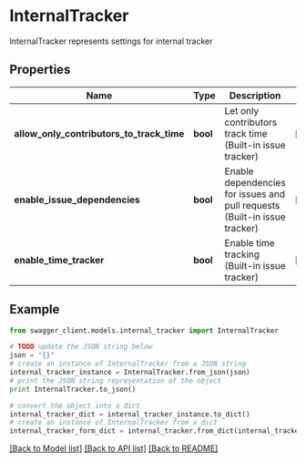 # InternalTracker

InternalTracker represents settings for internal tracker

## Properties
Name | Type | Description | Notes
------------ | ------------- | ------------- | -------------
**allow_only_contributors_to_track_time** | **bool** | Let only contributors track time (Built-in issue tracker) | [optional] 
**enable_issue_dependencies** | **bool** | Enable dependencies for issues and pull requests (Built-in issue tracker) | [optional] 
**enable_time_tracker** | **bool** | Enable time tracking (Built-in issue tracker) | [optional] 

## Example

```python
from swagger_client.models.internal_tracker import InternalTracker

# TODO update the JSON string below
json = "{}"
# create an instance of InternalTracker from a JSON string
internal_tracker_instance = InternalTracker.from_json(json)
# print the JSON string representation of the object
print InternalTracker.to_json()

# convert the object into a dict
internal_tracker_dict = internal_tracker_instance.to_dict()
# create an instance of InternalTracker from a dict
internal_tracker_form_dict = internal_tracker.from_dict(internal_tracker_dict)
```
[[Back to Model list]](../README.md#documentation-for-models) [[Back to API list]](../README.md#documentation-for-api-endpoints) [[Back to README]](../README.md)


